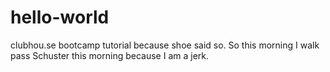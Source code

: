 # hello-world
clubhou.se bootcamp tutorial because shoe said so.
  So this morning I walk pass Schuster this morning because I am a jerk. 

